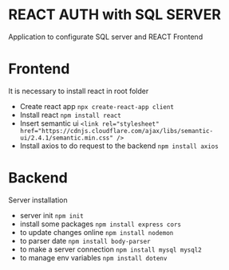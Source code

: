 # REACT AUTH with SQL SERVER

Application to configurate SQL server and REACT Frontend

# Frontend

It is necessary to install react in root folder

- Create react app `npx create-react-app client`
- Install react `npm install react`
- Insert semantic ui `<link rel="stylesheet" href="https://cdnjs.cloudflare.com/ajax/libs/semantic-ui/2.4.1/semantic.min.css" />`
- Install axios to do request to the backend `npm install axios`

# Backend

Server installation

- server init `npm init`
- install some packages `npm install express cors`
- to update changes online `npm install nodemon`
- to parser date `npm install body-parser`
- to make a server connection `npm install mysql mysql2`
- to manage env variables `npm install dotenv`
